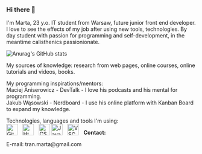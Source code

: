 ### Hi there 👋

<p align="left"> I'm Marta, 23 y.o. IT student from Warsaw, future junior front end developer. 
I love to see the effects of my job after using new tools, technologies. 
By day student with passion for programming and self-development, in the meantime calisthenics passionionate.
</p>

![Anurag's GitHub stats](https://github-readme-stats.vercel.app/api?username=Mart34&theme=dark&show_icons=true)


<p> My sources of knowledge:
research from web pages, online courses, online tutorials and videos, books. </p>

<p> My programming inspirations/mentors: <br />
Maciej Aniserowicz - DevTalk - I love his podcasts and his mental for programming. <br />
Jakub Wąsowski - Nerdboard - I use his online platform with Kanban Board to expand my knowledge. </p>

Technologies, languages and tools I'm using:
<br />
<img align="left" alt="Git" width="30px" style="padding-right:10px;" src="https://cdn.jsdelivr.net/gh/devicons/devicon/icons/git/git-original.svg"/>
<img align="left" alt="Html5" width="30px" style="padding-right:10px;" src="https://cdn.jsdelivr.net/gh/devicons/devicon/icons/html5/html5-original.svg"/>
<img align="left" alt="CSS" width="30px" atyle="padding-right:10px;" src="https://cdn.jsdelivr.net/gh/devicons/devicon/icons/css3/css3-original.svg"/>
<img align="left" alt="Javascript" width="30px" style="padding-right:10px;" src="https://cdn.jsdelivr.net/gh/devicons/devicon/icons/javascript/javascript-original.svg"/>
<img align="left" alt="VSCode" width="30px" style="padding-right:10px;" src="https://cdn.jsdelivr.net/gh/devicons/devicon/icons/visualstudio/visualstudio-plain.svg"/>

<b> Contact: </b>
<p>E-mail: tran.marta@gmail.com </p>









<!--
**Mart34/Mart34** is a ✨ _special_ ✨ repository because its `README.md` (this file) appears on your GitHub profile.

Here are some ideas to get you started:

- 🔭 I’m currently working on ...
- 🌱 I’m currently learning ...
- 👯 I’m looking to collaborate on ...
- 🤔 I’m looking for help with ...
- 💬 Ask me about ...
- 📫 How to reach me: ...
- 😄 Pronouns: ...
- ⚡ Fun fact: ...
-->
